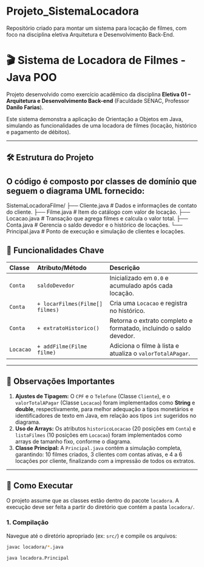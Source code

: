 # Projeto_SistemaLocadora
Repositório criado para montar um sistema para locação de filmes, com foco na disciplina eletiva Arquitetura e Desenvolvimento Back-End.

# 🎬 Sistema de Locadora de Filmes - Java POO

Projeto desenvolvido como exercício acadêmico da disciplina **Eletiva 01 – Arquitetura e Desenvolvimento Back-end** (Faculdade SENAC, Professor **Danilo Farias**).

Este sistema demonstra a aplicação de Orientação a Objetos em Java, simulando as funcionalidades de uma locadora de filmes (locação, histórico e pagamento de débitos).

---

## 🛠 Estrutura do Projeto

O código é composto por classes de domínio que seguem o diagrama UML fornecido:
---

SistemaLocadoraFilme/
├── Cliente.java      # Dados e informações de contato do cliente.
├── Filme.java        # Item do catálogo com valor de locação.
├── Locacao.java      # Transação que agrega filmes e calcula o valor total.
├── Conta.java        # Gerencia o saldo devedor e o histórico de locações.
└── Principal.java    # Ponto de execução e simulação de clientes e locações.

## 🧩 Funcionalidades Chave

| Classe | Atributo/Método | Descrição |
| :--- | :--- | :--- |
| `Conta` | `saldoDevedor` | Inicializado em `0.0` e acumulado após cada locação. |
| `Conta` | `+ locarFilmes(Filme[] filmes)` | Cria uma `Locacao` e registra no histórico. |
| `Conta` | `+ extratoHistorico()` | Retorna o extrato completo e formatado, incluindo o saldo devedor. |
| `Locacao` | `+ addFilme(Filme filme)` | Adiciona o filme à lista e atualiza o `valorTotalAPagar`. |

---

## 📌 Observações Importantes

1.  **Ajustes de Tipagem:** O `CPF` e o `Telefone` (Classe `Cliente`), e o `valorTotalAPagar` (Classe `Locacao`) foram implementados como **String** e **double**, respectivamente, para melhor adequação a tipos monetários e identificadores de texto em Java, em relação aos tipos `int` sugeridos no diagrama.
2.  **Uso de Arrays:** Os atributos `historicoLocacao` (20 posições em `Conta`) e `listaFilmes` (10 posições em `Locacao`) foram implementados como arrays de tamanho fixo, conforme o diagrama.
3.  **Classe Principal:** A `Principal.java` contém a simulação completa, garantindo: 10 filmes criados, 3 clientes com contas ativas, e 4 a 6 locações por cliente, finalizando com a impressão de todos os extratos.

---

## 🚀 Como Executar

O projeto assume que as classes estão dentro do pacote `locadora`. A execução deve ser feita a partir do diretório que contém a pasta `locadora/`.

### 1. Compilação
Navegue até o diretório apropriado (ex: `src/`) e compile os arquivos:

```bash
javac locadora/*.java

java locadora.Principal

